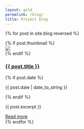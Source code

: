 ```yaml
---
layout: gold
permalink: /blog/
title: Project blog
---
```


{% for post in site.blog reversed %}
<div class="card col-md-12 mb-3">
    <div class="card-body">
      {% if post.thumbnail %}
      <div class="float-right">
        <div class="news-thumb p-2 m-2">
          <img src="{{ post.thumbnail }}" class="img img-responsive " />
        </div>
      </div>
      {% endif %}
        <h3><a href="{{site.baseurl}}{{ post.url }}">{{ post.title }}</a></h3>
        {% if post.date %}
        <p>{{ post.date | date_to_string }}</p>
        {% endif %}
        <p>{{ post.excerpt }}</p>
        <a href="{{site.baseurl}}{{ post.url }}" class="btn btn-dark" title="Read more on this article">Read more</a>
    </div>
</div>
{% endfor %}
